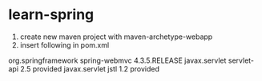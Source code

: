 # learn-spring

1. create new maven project with maven-archetype-webapp
2. insert following in pom.xml

<dependency>
    	<groupId>org.springframework</groupId>
    	<artifactId>spring-webmvc</artifactId>
    	<version>4.3.5.RELEASE</version>
    </dependency>
    <dependency>
    	<groupId>javax.servlet</groupId>
    	<artifactId>servlet-api</artifactId>
    	<version>2.5</version>
    	<scope>provided</scope>
    </dependency>
    <dependency>
    	<groupId>javax.servlet</groupId>
    	<artifactId>jstl</artifactId>
    	<version>1.2</version>
    	<scope>provided</scope>
    </dependency>